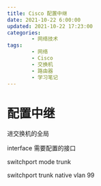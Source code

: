```yaml
---
title: Cisco 配置中继
date: 2021-10-22 6:00:00
updated: 2021-10-22 17:23:00
categories:
        - 网络技术
tags:
        - 网络
        - Cisco
        - 交换机
        - 路由器
        - 学习笔记
---
```


# 配置中继

进交换机的全局

interface 需要配置的接口

switchport mode trunk

switchport trunk native vlan 99